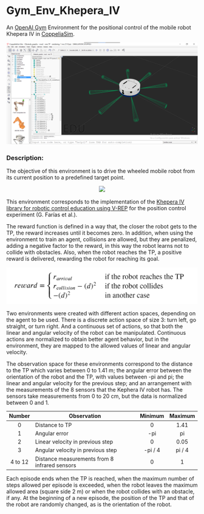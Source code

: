 # Gym_Env_Khepera_IV

An [OpenAI Gym](https://gym.openai.com/) Environment for the positional control of the mobile robot Khepera IV in [CoppeliaSim](https://www.coppeliarobotics.com/).

![imagen de CoppeliaSim y Khepera](Img/environment.png)

### Description:

The objective of this environment is to drive the wheeled mobile robot from its current position to a predefined target point.


<p align="center">
  <img src="Img/position.gif" />
</p>


This environment corresponds to the implementation of the [Khepera IV library for robotic control education using V-REP](https://www.sciencedirect.com/science/article/pii/S2405896317323303) for the position control experiment (G. Farías et al.).
 

The reward function is defined in a way that, the closer the robot gets to the TP, the reward increases until it becomes zero. In addition, when using the environment to train an agent, collisions are allowed, but they are penalized, adding a negative factor to the reward, in this way the robot learns not to collide with obstacles. Also, when the robot reaches the TP, a positive reward is delivered, rewarding the robot for reaching its goal.

<p align="center">
  <img src="Img/formula.png" />
</p>

Two environments were created with different action spaces, depending on the agent to be used. There is a discrete action space of size 3: turn left, go straight, or turn right. And a continuous set of actions, so that both the linear and angular velocity of the robot can be manipulated. Continuous actions are normalized to obtain better agent behavior, but in the environment, they are mapped to the allowed values of linear and angular velocity.

The observation space for these environments correspond to the distance to the TP which varies between 0 to 1.41 m; the angular error between the orientation of the robot and the TP, with values between -pi and pi; the linear and angular velocity for the previous step; and an arrangement with the measurements of the 8 sensors that the Kephera IV robot has. The sensors take measurements from 0 to 20 cm, but the data is normalized between 0 and 1.

|  Number | Observation                                   |   Minimum  |  Maximum  |
|:-------:|-----------------------------------------------|:----------:|:---------:|
|    0    | Distance to TP                                |      0     |    1.41   |
|    1    | Angular error                                 |     -pi    |     pi    |
|    2    | Linear velocity in previous step              |      0     |    0.05   |
|    3    | Angular velocity in previous step             |   -pi / 4  |   pi / 4  |
| 4 to 12 | Distance measurements from 8 infrared sensors |      0     |     1     |


Each episode ends when the TP is reached, when the maximum number of steps allowed per episode is exceeded, when the robot leaves the maximum allowed area (square side 2 m) or when the robot collides with an obstacle, if any. At the beginning of a new episode, the position of the TP and that of the robot are randomly changed, as is the orientation of the robot. 

